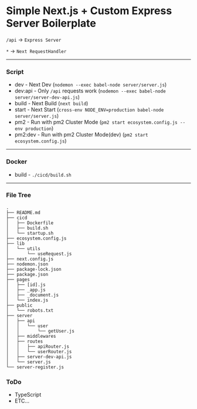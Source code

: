 # Simple Next.js + Custom Express Server Boilerplate

`/api` -> `Express Server`

`*` -> `Next RequestHandler`

---

### Script

- dev - Next Dev (`nodemon --exec babel-node server/server.js`)
- dev:api - Only `/api` requests work (`nodemon --exec babel-node server/server-dev-api.js`)
- build - Next Build (`next build`)
- start - Next Start (`cross-env NODE_ENV=production babel-node server/server.js`)
- pm2 - Run with pm2 Cluster Mode (`pm2 start ecosystem.config.js --env production`)
- pm2:dev - Run with pm2 Cluster Mode(dev) (`pm2 start ecosystem.config.js`)

---

### Docker

- build - `./cicd/build.sh`

---

### File Tree

```
.
├── README.md
├── cicd
│   ├── Dockerfile
│   ├── build.sh
│   └── startup.sh
├── ecosystem.config.js
├── lib
│   └── utils
│       └── useRequest.js
├── next.config.js
├── nodemon.json
├── package-lock.json
├── package.json
├── pages
│   ├── [id].js
│   ├── _app.js
│   ├── _document.js
│   └── index.js
├── public
│   └── robots.txt
├── server
│   ├── api
│   │   └── user
│   │       └── getUser.js
│   ├── middlewares
│   ├── routes
│   │   ├── apiRouter.js
│   │   └── userRouter.js
│   ├── server-dev-api.js
│   └── server.js
└── server-register.js
```

### ToDo

- TypeScript
- ETC...
